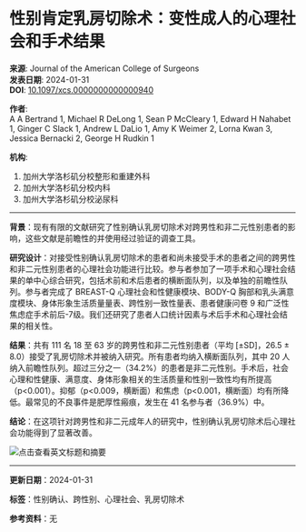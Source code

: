 # 性别肯定乳房切除术：变性成人的心理社会和手术结果

**来源**: Journal of the American College of Surgeons  
**发表日期**: 2024-01-31  
**DOI**: [10.1097/xcs.0000000000000940](https://www.x-mol.com/ref/1661)

**作者**:  
A A Bertrand 1, Michael R DeLong 1, Sean P McCleary 1, Edward H Nahabet 1, Ginger C Slack 1, Andrew L DaLio 1, Amy K Weimer 2, Lorna Kwan 3, Jessica Bernacki 2, George H Rudkin 1

**机构**:  
1. 加州大学洛杉矶分校整形和重建外科  
2. 加州大学洛杉矶分校内科  
3. 加州大学洛杉矶分校泌尿科  

---

**背景**：现有有限的文献研究了性别确认乳房切除术对跨男性和非二元性别患者的影响，这些文献是前瞻性的并使用经过验证的调查工具。

**研究设计**：对接受性别确认乳房切除术的患者和尚未接受手术的患者之间的跨男性和非二元性别患者的心理社会功能进行比较。参与者参加了一项手术和心理社会结果的单中心综合研究，包括术前和术后患者的横断面队列，以及单独的前瞻性队列。参与者完成了 BREAST-Q 心理社会和性健康模块、BODY-Q 胸部和乳头满意度模块、身体形象生活质量量表、跨性别一致性量表、患者健康问卷 9 和广泛性焦虑症手术前后-7级。我们还研究了患者人口统计因素与术后手术和心理社会结果的相关性。

**结果**：共有 111 名 18 至 63 岁的跨男性和非二元性别患者（平均 \[±SD\]，26.5 ± 8.0）接受了乳房切除术并被纳入研究。所有患者均纳入横断面队列，其中 20 人纳入前瞻性队列。超过三分之一（34.2%）的患者是非二元性别。手术后，社会心理和性健康、满意度、身体形象相关的生活质量和性别一致性均有所提高（p<0.001）。抑郁（p<0.009，横断面）和焦虑（p<0.001，横断面）均有所降低。最常见的不良事件是肥厚性瘢痕，发生在 41 名参与者（36.9%）中。

**结论**：在这项针对跨男性和非二元成年人的研究中，性别确认乳房切除术后心理社会功能得到了显著改善。

![点击查看英文标题和摘要](https://scdn.x-mol.com/jcss/images/paperTranslation.png)

---

**更新日期**：2024-01-31

**标签**：性别确认、跨性别、心理社会、乳房切除术

**参考资料**：无